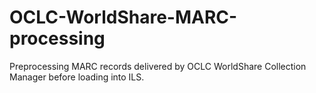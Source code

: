 # OCLC-WorldShare-MARC-processing
Preprocessing MARC records delivered by OCLC WorldShare Collection Manager before loading into ILS.
